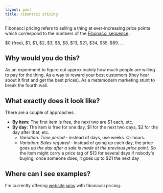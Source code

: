 ```yaml
---
layout: post
title: Fibonacci pricing
---
```


Fibonacci pricing refers to selling a thing at ever-increasing price points which correspond to the numbers of the [Fibonacci sequence](https://en.wikipedia.org/wiki/Fibonacci_sequence):

$0 (free), $1, $1, $2, $3, $5, $8, $13, $21, $34, $55, $89, ...

## Why would you do this?

As an experiment to figure out approximately how much people are willing to pay for the thing. As a way to reward your best customers (they hear about it first and get the best prices). As a metamodern marketing stunt to break the fourth wall.

## What exactly does it look like?

There are a couple of approaches.

- **By item:** The first item is free, the next two are $1 each, etc.
- **By day:** The item is free for one day, $1 for the next two days, $2 for the day after that, etc.
  - _Variation: Time period_ - instead of days, use weeks. Or hours.
  - _Variation: Sales required_ - instead of going up each day, the price goes up _the day after a sale is made at the previous price point._ So the item might carry a price tag of $13 for several days if nobody's buying; once someone does, it goes up to $21 the next day

## Where can I see examples?

I'm currently offering [website jams](https://ko-fi.com/c/bfa9ada0b1) with fibonacci pricing.
